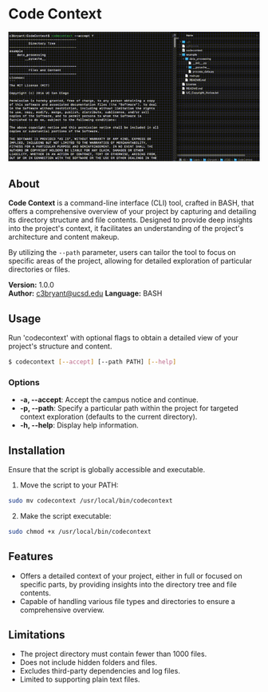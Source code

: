 # Code Context

<p align="center">
    <img src="codecontext_demo.gif" width="800">
</p>

## About
**Code Context** is a command-line interface (CLI) tool, crafted in BASH, that offers a comprehensive overview of your project by capturing and detailing its directory structure and file contents. Designed to provide deep insights into the project's context, it facilitates an understanding of the project's architecture and content makeup.

By utilizing the `--path` parameter, users can tailor the tool to focus on specific areas of the project, allowing for detailed exploration of particular directories or files.

**Version:** 1.0.0  
**Author:** c3bryant@ucsd.edu
**Language:** BASH  

## Usage
Run 'codecontext' with optional flags to obtain a detailed view of your project's structure and content.

```sh
$ codecontext [--accept] [--path PATH] [--help]
```

### Options
- **-a, --accept**: Accept the campus notice and continue.
- **-p, --path**: Specify a particular path within the project for targeted context exploration (defaults to the current directory).
- **-h, --help**: Display help information.

## Installation
Ensure that the script is globally accessible and executable.

1. Move the script to your PATH:
```sh
sudo mv codecontext /usr/local/bin/codecontext
```
2. Make the script executable:
```sh
sudo chmod +x /usr/local/bin/codecontext
```

## Features
- Offers a detailed context of your project, either in full or focused on specific parts, by providing insights into the directory tree and file contents.
- Capable of handling various file types and directories to ensure a comprehensive overview.

## Limitations
- The project directory must contain fewer than 1000 files.
- Does not include hidden folders and files.
- Excludes third-party dependencies and log files.
- Limited to supporting plain text files.